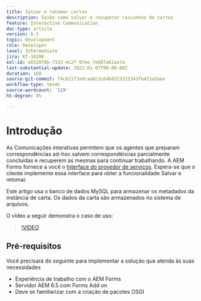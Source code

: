 ```yaml
---
title: Salvar e retomar cartas
description: Saiba como salvar e recuperar rascunhos de cartas
feature: Interactive Communication
doc-type: article
version: 6.5
topic: Development
role: Developer
level: Intermediate
jira: KT-10208
exl-id: e032070b-7332-4c2f-97ee-7e887a61aa7a
last-substantial-update: 2022-01-07T00:00:00Z
duration: 160
source-git-commit: f4c621f3a9caa8c2c64b8323312343fe421a5aee
workflow-type: tm+mt
source-wordcount: '119'
ht-degree: 0%

---
```


# Introdução

As Comunicações interativas permitem que os agentes que preparam correspondências ad-hoc salvem correspondências parcialmente concluídas e recuperem as mesmas para continuar trabalhando. A AEM Forms fornece a você o [Interface do provedor de serviços](https://developer.adobe.com/experience-manager/reference-materials/6-5/forms/javadocs/com/adobe/fd/ccm/ccr/ccrDocumentInstance/api/services/CCRDocumentInstanceService.html). Espera-se que o cliente implemente essa interface para obter a funcionalidade Salvar e retomar.

Este artigo usa o banco de dados MySQL para armazenar os metadados da instância de carta. Os dados da carta são armazenados no sistema de arquivos.

O vídeo a seguir demonstra o caso de uso:

>[!VIDEO](https://video.tv.adobe.com/v/342129?quality=12&learn=on)

## Pré-requisitos

Você precisará do seguinte para implementar a solução que atenda às suas necessidades

* Experiência de trabalho com o AEM Forms
* Servidor AEM 6.5 com Forms Add on
* Deve se familiarizar com a criação de pacotes OSGI
